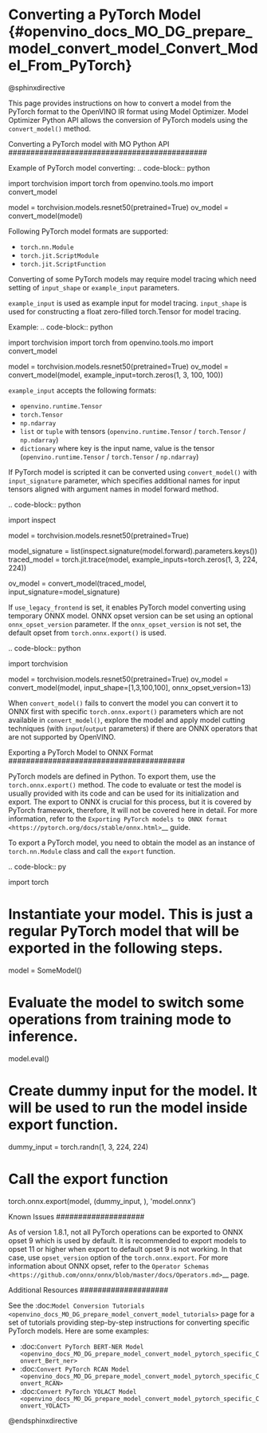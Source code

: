 # Converting a PyTorch Model {#openvino_docs_MO_DG_prepare_model_convert_model_Convert_Model_From_PyTorch}

@sphinxdirective

This page provides instructions on how to convert a model from the PyTorch format to the OpenVINO IR format using Model Optimizer.
Model Optimizer Python API allows the conversion of PyTorch models using the ``convert_model()`` method.

Converting a PyTorch model with MO Python API
#############################################

Example of PyTorch model converting:
.. code-block:: python

   import torchvision
   import torch
   from openvino.tools.mo import convert_model
   
   model = torchvision.models.resnet50(pretrained=True)
   ov_model = convert_model(model)

Following PyTorch model formats are supported:
* ``torch.nn.Module``
* ``torch.jit.ScriptModule``
* ``torch.jit.ScriptFunction``

Converting of some PyTorch models may require model tracing which need setting of ``input_shape`` or ``example_input`` parameters.

``example_input`` is used as example input for model tracing.
``input_shape`` is used for constructing a float zero-filled torch.Tensor for model tracing.

Example:
.. code-block:: python

   import torchvision
   import torch
   from openvino.tools.mo import convert_model
   
   model = torchvision.models.resnet50(pretrained=True)
   ov_model = convert_model(model, example_input=torch.zeros(1, 3, 100, 100))

``example_input`` accepts the following formats:

* ``openvino.runtime.Tensor``
* ``torch.Tensor``
* ``np.ndarray``
* ``list`` or ``tuple`` with tensors (``openvino.runtime.Tensor`` / ``torch.Tensor`` / ``np.ndarray``)
* ``dictionary`` where key is the input name, value is the tensor (``openvino.runtime.Tensor`` / ``torch.Tensor`` / ``np.ndarray``)

If PyTorch model is scripted it can be converted using ``convert_model()`` with ``input_signature`` parameter, which specifies additional names for input tensors aligned with argument names in model forward method.

.. code-block:: python

   import inspect
   
   model = torchvision.models.resnet50(pretrained=True)
   
   model_signature = list(inspect.signature(model.forward).parameters.keys())
   traced_model = torch.jit.trace(model, example_inputs=torch.zeros(1, 3, 224, 224))
   
   ov_model = convert_model(traced_model, input_signature=model_signature)

If ``use_legacy_frontend`` is set, it enables PyTorch model converting using temporary ONNX model.
ONNX opset version can be set using an optional ``onnx_opset_version`` parameter.
If the ``onnx_opset_version`` is not set, the default opset from ``torch.onnx.export()`` is used.

.. code-block:: python

   import torchvision
   
   model = torchvision.models.resnet50(pretrained=True)
   ov_model = convert_model(model, input_shape=[1,3,100,100], onnx_opset_version=13)

When ``convert_model()`` fails to convert the model you can convert it to ONNX first with specific ``torch.onnx.export()`` parameters which are not available in ``convert_model()``, explore the model and apply model cutting techniques (with ``input``/``output`` parameters) if there are ONNX operators that are not supported by OpenVINO.

Exporting a PyTorch Model to ONNX Format
########################################

PyTorch models are defined in Python. To export them, use the ``torch.onnx.export()`` method. The code to
evaluate or test the model is usually provided with its code and can be used for its initialization and export.
The export to ONNX is crucial for this process, but it is covered by PyTorch framework, therefore, It will not be covered here in detail. 
For more information, refer to the `Exporting PyTorch models to ONNX format <https://pytorch.org/docs/stable/onnx.html>`__ guide.

To export a PyTorch model, you need to obtain the model as an instance of ``torch.nn.Module`` class and call the ``export`` function.

.. code-block:: py

   import torch

   # Instantiate your model. This is just a regular PyTorch model that will be exported in the following steps.
   model = SomeModel()
   # Evaluate the model to switch some operations from training mode to inference.
   model.eval()
   # Create dummy input for the model. It will be used to run the model inside export function.
   dummy_input = torch.randn(1, 3, 224, 224)
   # Call the export function
   torch.onnx.export(model, (dummy_input, ), 'model.onnx')


Known Issues
####################

As of version 1.8.1, not all PyTorch operations can be exported to ONNX opset 9 which is used by default.
It is recommended to export models to opset 11 or higher when export to default opset 9 is not working. In that case, use ``opset_version`` option of the ``torch.onnx.export``. For more information about ONNX opset, refer to the `Operator Schemas <https://github.com/onnx/onnx/blob/master/docs/Operators.md>`__ page.

Additional Resources
####################

See the :doc:`Model Conversion Tutorials <openvino_docs_MO_DG_prepare_model_convert_model_tutorials>` page for a set of tutorials providing step-by-step instructions for converting specific PyTorch models. Here are some examples:

* :doc:`Convert PyTorch BERT-NER Model <openvino_docs_MO_DG_prepare_model_convert_model_pytorch_specific_Convert_Bert_ner>`
* :doc:`Convert PyTorch RCAN Model <openvino_docs_MO_DG_prepare_model_convert_model_pytorch_specific_Convert_RCAN>`
* :doc:`Convert PyTorch YOLACT Model <openvino_docs_MO_DG_prepare_model_convert_model_pytorch_specific_Convert_YOLACT>`

@endsphinxdirective
